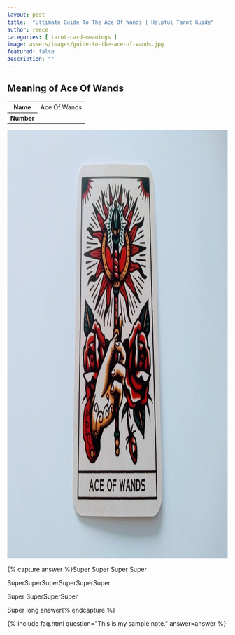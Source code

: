 ```yaml
---
layout: post
title:  "Ultimate Guide To The Ace Of Wands | Helpful Tarot Guide"
author: reece
categories: [ tarot-card-meanings ]
image: assets/images/guide-to-the-ace-of-wands.jpg
featured: false
description: ""
---
```


## Meaning of Ace Of Wands

<div class="overview">

  <table>
    <tbody>
      <tr>
        <th>Name</th>
        <td>Ace Of Wands</td>
      </tr>
      <tr>
        <th>Number</th>
        <td></td>
      </tr>
    </tbody>
  </table>

</div>

<img width="1280" height="977" src="/assets/images/tarot-cards/ace-of-wands.jpg" />

{% capture answer %}Super Super
Super
Super

SuperSuperSuperSuperSuperSuper

Super
SuperSuperSuper

Super long answer{% endcapture %}

{% include faq.html question="This is my sample note." answer=answer %}
